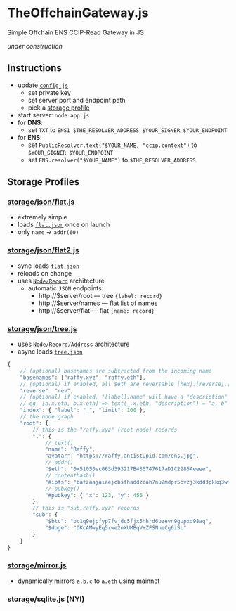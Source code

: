 # TheOffchainGateway.js
Simple Offchain ENS CCIP-Read Gateway in JS

*under construction*

## Instructions

* update [`config.js`](./config.js)
	* set private key
	* set server port and endpoint path
	* pick a [storage profile](#storage-profiles)
* start server: `node app.js`
* for **DNS**:
	* set `TXT` to `ENS1 $THE_RESOLVER_ADDRESS $YOUR_SIGNER $YOUR_ENDPOINT`
* for **ENS**:
	* set `PublicResolver.text("$YOUR_NAME, "ccip.context")` to `$YOUR_SIGNER $YOUR_ENDPOINT`
	* set `ENS.resolver("$YOUR_NAME")` to `$THE_RESOLVER_ADDRESS`

## Storage Profiles

### [storage/json/flat.js](./storage/json/flat.js)

* extremely simple
* loads [`flat.json`](./storage/json/flat.json) once on launch
* only `name` → `addr(60)`

### [storage/json/flat2.js](./storage/json/flat2.js)

* sync loads [`flat.json`](./storage/json/flat.json)
* reloads on change
* uses [`Node/Record`](./utils/tree.js) architecture
	* automatic `JSON` endpoints:
		* http://$server/root — tree `{label: record}`
		* http://$server/names — flat list of names
		* http://$server/flat — flat `{name: record}`

### [storage/json/tree.js](./storage/json/tree.js)

* uses [`Node/Record/Address`](./utils/tree.js) architecture
* async loads [`tree.json`](./storage/json/tree.json)
```js
{
	// (optional) basenames are subtracted from the incoming name
	"basenames": ["raffy.xyz", "raffy.eth"], 
	// (optional) if enabled, all $eth are reversable [hex].[reverse].[basename]
	"reverse": "rev", 
	// (optional) if enabled, "[label].name" will have a "description" equal to it's labels
	// eg. [a.x.eth, b.x.eth] => text(_.x.eth, "description") = "a, b"
	"index": { "label": "_", "limit": 100 },
	// the node graph
	"root": {
		// this is the "raffy.xyz" (root node) records
		".": {
			// text()
			"name": "Raffy",
			"avatar": "https://raffy.antistupid.com/ens.jpg",
			// addr()
			"$eth": "0x51050ec063d393217B436747617aD1C2285Aeeee",
			// contenthash()
			"#ipfs": "bafzaajaiaejcbsfhaddzcah7nu2mdpr5ovzj3kdd3pkkq3wfjnjupkxzxcge2e35",
			// pubkey()
			"#pubkey": { "x": 123, "y": 456 }
		},
		// this is "sub.raffy.xyz" records
		"sub": {
			"$btc": "bc1q9ejpfyp7fvjdq5fjx5hhrd6uzevn9gupxd98aq",
			"$doge": "DKcAMwyEq5rwe2nXUMBqVYZFSNneCg6iSL"
		}
	}
}
```

### [storage/mirror.js](./storage/mirror.js)

* dynamically mirrors `a.b.c` to `a.eth` using mainnet

### storage/sqlite.js (NYI)
